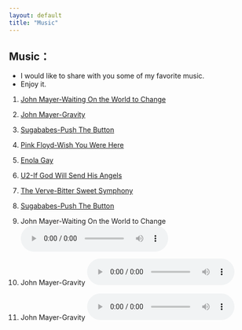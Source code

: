 ```yaml
---
layout: default
title: "Music"
---
```


## Music：

* I would like to share with you some of my favorite music.
* Enjoy it.
  
1.  <a href="my_music/John_Mayer_Waiting_On_the_World_to_Change.mp3">John Mayer-Waiting On the World to Change</a>
  
2.  <a href="my_music/John_Mayer_Gravity.mp3">John Mayer-Gravity</a>
  
3.  <a href="my_music/Sugababes  Push The Button Official Music Video.mp3">Sugababes-Push The Button</a>

4.  <a href="my_music/Pink Floyd Wish You Were Here.mp3">Pink Floyd-Wish You Were Here</a>

5.  <a href="my_music/Enola Gay.mp3">Enola Gay</a>
  
6.  <a href="my_music/U2 If God Will Send His Angels Official Music Video.mp3">U2-If God Will Send His Angels</a>
  
7.  <a href="my_music/The Verve  Bitter Sweet Symphony.mp3">The Verve-Bitter Sweet Symphony</a>
  
8.  <a href="my_music/Sugababes  Push The Button.mp3">Sugababes-Push The Button </a>
 

1. John Mayer-Waiting On the World to Change
   <audio controls>
    <source src="my_music/John_Mayer_Waiting_On_the_World_to_Change.mp3" type="audio/mpeg">
    Your browser does not support the audio element.
<embed src="http://www.xiami.com/widget/0_3515679/singlePlayer.swf" type="application/x-shockwave-flash" width="27" height="13" wmode="transparent"></embed>

2. John Mayer-Gravity
   <audio controls>
    <source src="my_music/John_Mayer_Gravity.mp3" type="audio/mpeg">
    Your browser does not support the audio element.
<embed src="http://www.xiami.com/widget/0_3515679/singlePlayer.swf" type="application/x-shockwave-flash" width="27" height="13" wmode="transparent"></embed>

3. John Mayer-Gravity
   <audio controls>
    <source src="my_music/Sugababes Push The Button Official Music Video.mp3" type="audio/mpeg">
    Your browser does not support the audio element.
<embed src="http://www.xiami.com/widget/0_3515679/singlePlayer.swf" type="application/x-shockwave-flash" width="27" height="13" wmode="transparent"></embed>




